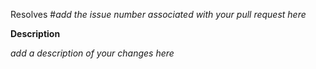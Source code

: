 Resolves #*add the issue number associated with your pull request here*

**Description**

*add a description of your changes here*
